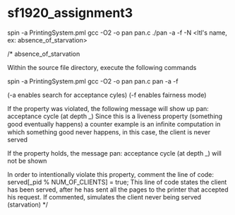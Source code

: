 # sf1920_assignment3

spin -a PrintingSystem.pml
gcc -O2 -o pan pan.c
./pan -a -f -N <ltl's name, ex: absence_of_starvation>


/*
absence_of_starvation

Within the source file directory, execute the following commands

spin -a PrintingSystem.pml
gcc -O2 -o pan pan.c
pan -a -f

(-a enables search for acceptance cyles)
(-f enables fairness mode)

If the property was violated, the following message will show up
pan: acceptance cycle (at depth _)
Since this is a liveness property (something good eventually happens)
a counter example is an inﬁnite computation in which something good never happens, in this case, the client is never served

If the property holds, the message pan: acceptance cycle (at depth _) will not be shown

In order to intentionally violate this property, comment the line of code:
served[_pid % NUM_OF_CLIENTS] = true;
This line of code states the client has been served, after he has sent all the pages to the printer that accepted his request. If commented, simulates the client never being served (starvation)
*/